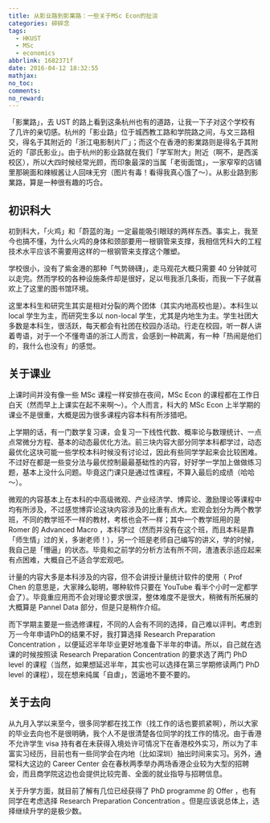 ```yaml
---
title: 从影业路到影業路：一些关于MSc Econ的扯淡
categories: 碎碎念
tags:
  - HKUST
  - MSc
  - economics
abbrlink: 1682371f
date: 2016-04-12 18:32:55
mathjax:
no_toc:
comments:
no_reward: 
---
```

「影業路」，去 UST 的路上看到这条杭州也有的道路，让我一下子对这个学校有了几许的亲切感。杭州的「影业路」位于城西教工路和学院路之间，与文三路相交，得名于其附近的「浙江电影制片厂」；而这个在香港的影業路则是得名于其附近的「邵氏影业」。由于杭州的影业路就在我们「学军附大」附近（啊不，是西溪校区），所以大四时候经常光顾，而印象最深的当属「老街面馆」，一家窄窄的店铺里那碗面和辣椒酱让人回味无穷（图片有毒！看得我真心饿了～）。从影业路到影業路，算是一种很有趣的巧合。<!-- more -->

## 初识科大
初到科大，「火鸡」和「蔚蓝的海」一定最能吸引眼球的两样东西。事实上，我至今也搞不懂，为什么火鸡的身体和颈部要用一根钢管来支撑，我相信凭科大的工程技术水平应该不需要用这样的一根钢管来支撑这个雕塑。

学校很小，没有了紫金港的那种「气势磅礴」，走马观花大概只需要 40 分钟就可以走完。然而学校的各种设施条件却是很好，足以甩我浙几条街，而我一下子就喜欢上了这里的图书馆环境。

这里本科生和研究生其实是相对分裂的两个团体（其实内地高校也是）。本科生以 local 学生为主，而研究生多以 non-local 学生，尤其是内地生为主。学生社团大多数是本科生，很活跃，每天都会有社团在校园办活动。行走在校园，听一群人讲着粤语，对于一个不懂粤语的浙江人而言，会感到一种疏离，有一种「热闹是他们的，我什么也没有」的感觉。

## 关于课业
上课时间并没有像一些 MSc 课程一样安排在夜间，MSc Econ 的课程都在工作日白天（然而早上上课实在起不来啊～）。个人而言，科大的 MSc Econ 上半学期的课业不是很重，大概是因为很多课程内容本科有所涉猎吧。

上学期的话，有一门数学复习课，会复习一下线性代数、概率论与数理统计、一点点常微分方程、基本的动态最优化方法。前三块内容大部分同学本科都学过，动态最优化这块可能一些学校本科时候没有讨论过，因此有些同学学起来会比较困难。不过好在都是一些变分法与最优控制最最基础性的内容，好好学一学加上做做练习题，基本上没什么问题。毕竟这门课只是通过性课程，不算入最后的成绩（哈哈～）。

微观的内容基本上在本科的中高级微观、产业经济学、博弈论、激励理论等课程中均有所涉及，不过感觉博弈论这块内容涉及的比重有点大。宏观会划分为两个教学班，不同的教学班不一样的教材，考核也会不一样；其中一个教学班用的是 Romer 的 Advanced Macro ，本科学过（然而并没有在这个班，而且本科是靠「师生情」过的关，多谢老师！），另一个班是老师自己编写的讲义，学的时候，我自己是「懵逼」的状态。毕竟和之前学的分析方法有所不同，渣渣表示适应起来有点困难，大概自己不适合学宏观吧。

计量的内容大多是本科涉及的内容，但不会讲授计量统计软件的使用（ Prof Chen 的意思是，大家辣么聪明，哪种软件只要在 YouTube 看半个小时一定都学会了）。毕竟重应用而不会对理论要求很深，整体难度不是很大，稍微有所拓展的大概算是 Pannel Data 部分，但是只是稍作介绍。

而下学期主要是一些选修课程，不同的人会有不同的选择，自己难以评判。考虑到万一今年申请PhD的结果不好，我打算选择 Research Preparation Concentration ，以便延迟半年毕业更好地准备下半年的申请。所以，自己就在选课的时候按照读 Research Preparation Concentration 的要求选了两门 PhD level 的课程（当然，如果想延迟半年，其实也可以选择在第三学期修读两门 PhD level 的课程），现在想来纯属「自虐」，苦逼地不要不要的。

## 关于去向
从九月入学以来至今，很多同学都在找工作（找工作的话也要抓紧啊），所以大家的毕业去向也不是很明确，我个人不是很清楚各位同学的找工作的情况。由于香港不允许学生 visa 持有者在未获得入境处许可情况下在香港校外实习，所以为了丰富实习经历，目前也有一些同学会在内地（比如深圳）抽出时间来实习。另外，通常科大这边的 Career Center 会在春秋两季举办两场香港企业较为大型的招聘会，而且商学院这边也会提供比较完善、全面的就业指导与招聘信息。

关于升学方面，就目前了解有几位已经获得了 PhD programme 的 Offer ，也有同学在考虑选择 Research Preparation Concentration 。但是应该说总体上，选择继续升学的是极少数。